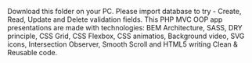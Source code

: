 Download this folder on your PC. 
Please import database to try - Create, Read, Update and Delete validation fields. 
This PHP MVC OOP app presentations are made with technologies: BEM Architecture, SASS, DRY principle, CSS Grid, CSS Flexbox, CSS animatios, Background video, SVG icons, Intersection Observer, Smooth Scroll and HTML5 writing Clean & Reusable code.
